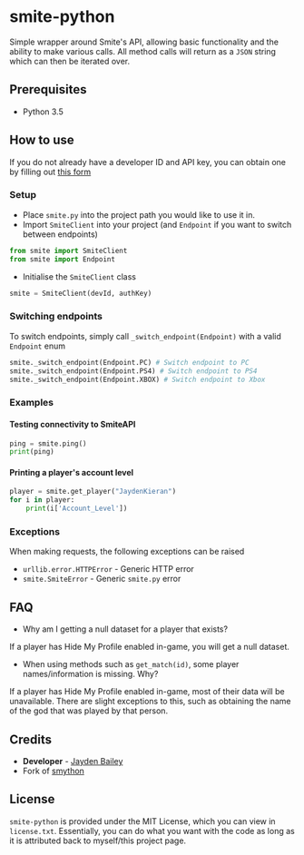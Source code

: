 # smite-python

Simple wrapper around Smite's API, allowing basic functionality and the ability to make various calls. All method calls will return as a `JSON` string which can then be iterated over.

## Prerequisites

+ Python 3.5

## How to use

If you do not already have a developer ID and API key, you can obtain one by filling out [this form](https://fs12.formsite.com/HiRez/form48/secure_index.html)

### Setup

- Place `smite.py` into the project path you would like to use it in.
- Import `SmiteClient` into your project (and `Endpoint` if you want to switch between endpoints)
```python
from smite import SmiteClient
from smite import Endpoint
```
- Initialise the `SmiteClient` class
```python
smite = SmiteClient(devId, authKey)
```

### Switching endpoints
To switch endpoints, simply call `_switch_endpoint(Endpoint)` with a valid `Endpoint` enum

```python
smite._switch_endpoint(Endpoint.PC) # Switch endpoint to PC
smite._switch_endpoint(Endpoint.PS4) # Switch endpoint to PS4
smite._switch_endpoint(Endpoint.XBOX) # Switch endpoint to Xbox
```

### Examples
#### Testing connectivity to SmiteAPI
```python
ping = smite.ping()
print(ping)
```
#### Printing a player's account level
```python
player = smite.get_player("JaydenKieran")
for i in player:
    print(i['Account_Level'])
```

### Exceptions
When making requests, the following exceptions can be raised

+ `urllib.error.HTTPError` - Generic HTTP error
+ `smite.SmiteError` - Generic `smite.py` error

## FAQ
+ Why am I getting a null dataset for a player that exists?

If a player has Hide My Profile enabled in-game, you will get a null dataset.

+ When using methods such as `get_match(id)`, some player names/information is missing. Why?

If a player has Hide My Profile enabled in-game, most of their data will be unavailable. There are slight exceptions to this, such as obtaining the name of the god that was played by that person.

## Credits

+ **Developer** - [Jayden Bailey](http://twitter.com/jaydenkieran)
+ Fork of [smython](https://github.com/RichardJTorres/smython)

## License

`smite-python` is provided under the MIT License, which you can view in `license.txt`. Essentially, you can do what you want with the code as long as it is attributed back to myself/this project page.
